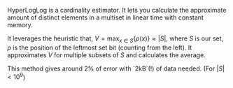 HyperLogLog is a cardinality estimator. It lets you calculate the
approximate amount of distinct elements in a multiset in linear time
with constant memory.

It leverages the heuristic that,
$V=\max_{x \in S} \{ \rho(x) \} \approx |S|$, where $S$ is our set,
$\rho$ is the position of the leftmost set bit (counting from the left).
It approximates $V$ for multiple subsets of $S$ and calculates the
average.

This method gives around 2% of error with \`2kB\`(!) of data needed.
(For $|S| < 10^9$)
